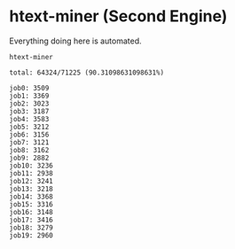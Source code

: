 # htext-miner (Second Engine)

Everything doing here is automated.

```
htext-miner

total: 64324/71225 (90.31098631098631%)

job0: 3509
job1: 3369
job2: 3023
job3: 3187
job4: 3583
job5: 3212
job6: 3156
job7: 3121
job8: 3162
job9: 2882
job10: 3236
job11: 2938
job12: 3241
job13: 3218
job14: 3368
job15: 3316
job16: 3148
job17: 3416
job18: 3279
job19: 2960
```